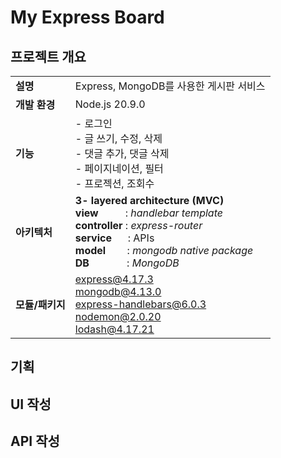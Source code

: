 # My Express Board

## 프로젝트 개요
|||
|:---|:---|
|**설명**|Express, MongoDB를 사용한 게시판 서비스|
|**개발 환경**|Node.js 20.9.0|
|**기능**| - 로그인<br>- 글 쓰기, 수정, 삭제<br> - 댓글 추가, 댓글 삭제<br> - 페이지네이션, 필터 <br> - 프로젝션, 조회수|
|**아키텍처**| **3- layered architecture (MVC)**<br>**view**&nbsp;&nbsp;&nbsp;&nbsp;&nbsp;&nbsp;&nbsp;&nbsp;&nbsp;&nbsp;: *handlebar template*<br> **controller** : *express-router*<br> **service** &nbsp;&nbsp;&nbsp;&nbsp;&nbsp;: APIs <br> **model** &nbsp;&nbsp;&nbsp;&nbsp;&nbsp;&nbsp;&nbsp;: *mongodb native package*<br>**DB** &nbsp;&nbsp;&nbsp;&nbsp;&nbsp;&nbsp;&nbsp;&nbsp;&nbsp;&nbsp;&nbsp; &nbsp;: *MongoDB*|
|**모듈/패키지**|express@4.17.3<br> mongodb@4.13.0<br> express-handlebars@6.0.3<br>nodemon@2.0.20<br>lodash@4.17.21|

## 기획

## UI 작성

## API 작성
